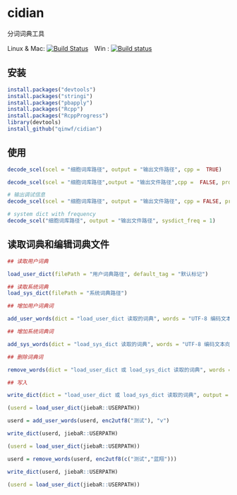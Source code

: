 # cidian

分词词典工具

Linux & Mac: [![Build Status](https://travis-ci.org/qinwf/cidian.svg?branch=master)](https://travis-ci.org/qinwf/cidian)　Win : [![Build status](https://ci.appveyor.com/api/projects/status/d1omhpb0tc165bu0/branch/master?svg=true)](https://ci.appveyor.com/project/qinwf/cidian/branch/master)



## 安装

```r
install.packages("devtools")
install.packages("stringi")
install.packages("pbapply")
install.packages("Rcpp")
install.packages("RcppProgress")
library(devtools)
install_github("qinwf/cidian")
```

## 使用

```r
decode_scel(scel = "细胞词库路径", output = "输出文件路径", cpp =  TRUE)

decode_scel(scel = "细胞词库路径",output = "输出文件路径",cpp =  FALSE, progress = TRUE)

# 输出调试信息
decode_scel(scel = "细胞词库路径", output = "输出文件路径", cpp = FALSE, progress = TRUE, rdebug = TRUE)

# system dict with frequency
decode_scel("细胞词库路径", output = "输出文件路径", sysdict_freq = 1)
```

## 读取词典和编辑词典文件

```r
## 读取用户词典

load_user_dict(filePath = "用户词典路径", default_tag = "默认标记")

## 读取系统词典
load_sys_dict(filePath = "系统词典路径")

## 增加用户词典词

add_user_words(dict = "load_user_dict 读取的词典", words = "UTF-8 编码文本向量", tags = "标记")

## 增加系统词典词

add_sys_words(dict = "load_sys_dict 读取的词典", words = "UTF-8 编码文本向量", freq = "词频", tags = "标记")

## 删除词典词

remove_words(dict = "load_user_dict 或 load_sys_dict 读取的词典", words = "UTF-8 编码文本向量")

## 写入

write_dict(dict = "load_user_dict 或 load_sys_dict 读取的词典", output = "输出路径")
```

```r
(userd = load_user_dict(jiebaR::USERPATH))

userd = add_user_words(userd, enc2utf8("测试"), "v")

write_dict(userd, jiebaR::USERPATH)

(userd = load_user_dict(jiebaR::USERPATH))
```

```r
userd = remove_words(userd, enc2utf8(c("测试","蓝翔")))

write_dict(userd, jiebaR::USERPATH)

(userd = load_user_dict(jiebaR::USERPATH))
```
